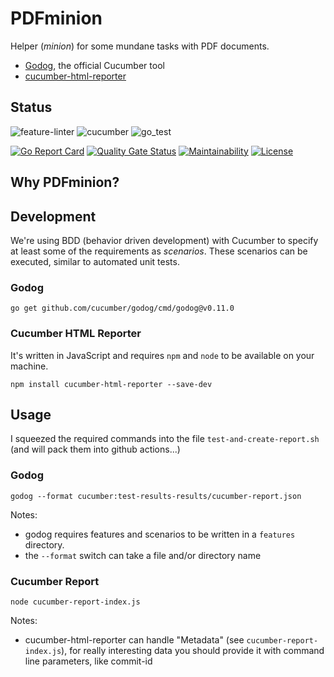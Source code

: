 # PDFminion


Helper (_minion_) for some mundane tasks with PDF documents.

* [Godog](https://github.com/cucumber/godog), the official Cucumber tool
* [cucumber-html-reporter](https://www.npmjs.com/package/cucumber-html-reporter)

## Status
![feature-linter](https://github.com/gernotstarke/PDFminion/actions/workflows/feature-linter.yml/badge.svg)
![cucumber](https://github.com/gernotstarke/PDFminion/actions/workflows/cucumber.yml/badge.svg)
![go_test](https://github.com/gernotstarke/PDFminion/actions/workflows/go_test.yml/badge.svg)

[![Go Report Card](https://goreportcard.com/badge/github.com/gernotstarke/PDFminion)](https://goreportcard.com/report/github.com/gernotstarke/PDFminion)
[![Quality Gate Status](https://sonarcloud.io/api/project_badges/measure?project=gernotstarke_PDFminion&metric=alert_status)](https://sonarcloud.io/dashboard?id=gernotstarke_PDFminion)
[![Maintainability](https://api.codeclimate.com/v1/badges/c481ef8142826f71ff65/maintainability)](https://codeclimate.com/github/gernotstarke/PDFminion/maintainability)
[![License](https://img.shields.io/badge/License-Apache%202.0-blue.svg)](https://opensource.org/licenses/Apache-2.0)

## Why PDFminion? 


## Development

We're using BDD (behavior driven development) with Cucumber to specify at least some of the requirements as _scenarios_.
These scenarios can be executed, similar to automated unit tests.


### Godog
 
````shell
go get github.com/cucumber/godog/cmd/godog@v0.11.0
````
### Cucumber HTML Reporter

It's written in JavaScript and requires `npm` and `node` to be available on your machine.

```shell
npm install cucumber-html-reporter --save-dev
```

## Usage

I squeezed the required commands into the file `test-and-create-report.sh`
(and will pack them into github actions...)


### Godog

```shell
godog --format cucumber:test-results-results/cucumber-report.json
```

Notes: 

* godog requires features and scenarios to be written in a `features` directory.
* the `--format` switch can take a file and/or directory name


### Cucumber Report

```shell
node cucumber-report-index.js
```

Notes:

* cucumber-html-reporter can handle "Metadata" (see `cucumber-report-index.js`), for really interesting data
you should provide it with command line parameters, like commit-id
  
